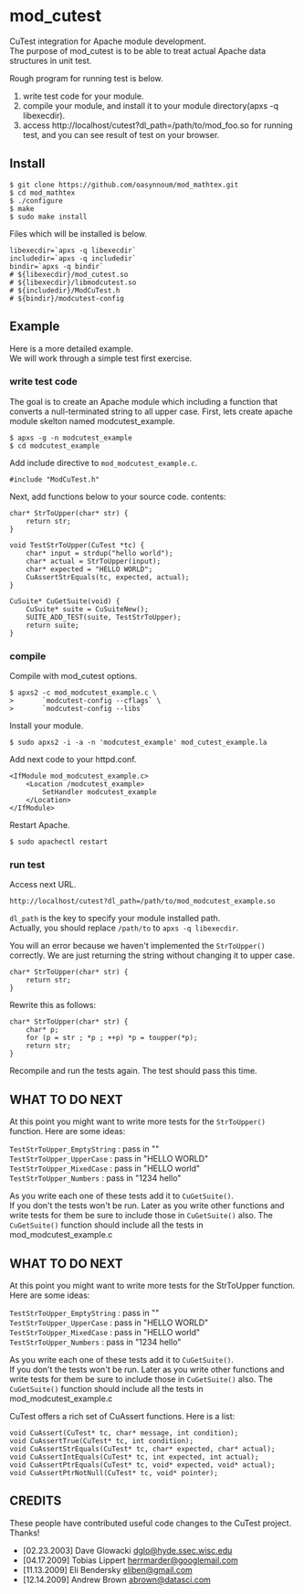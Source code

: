 mod_cutest
==============
CuTest integration for Apache module development.  
The purpose of mod_cutest is to be able to treat actual Apache data structures 
in unit test.

Rough program for running test is below.

1. write test code for your module.  
2. compile your module, and install it 
   to your module directory(apxs -q libexecdir).  
3. access http://localhost/cutest?dl_path=/path/to/mod_foo.so for running test, 
   and you can see result of test on your browser.

Install
--------------
    $ git clone https://github.com/oasynnoum/mod_mathtex.git  
    $ cd mod_mathtex  
    $ ./configure
    $ make
    $ sudo make install

Files which will be installed is below.

    libexecdir=`apxs -q libexecdir`
    includedir=`apxs -q includedir`
    bindir=`apxs -q bindir`
    # ${libexecdir}/mod_cutest.so
    # ${libexecdir}/libmodcutest.so
    # ${includedir}/ModCuTest.h
    # ${bindir}/modcutest-config

Example
--------------
Here is a more detailed example.  
We will work through a simple test first exercise.  

### write test code
The goal is to create an Apache module 
which including a function that converts a null-terminated string 
to all upper case.
First, lets create apache module skelton named modcutest_example.

    $ apxs -g -n modcutest_example
    $ cd modcutest_example

Add include directive to `mod_modcutest_example.c`.

    #include "ModCuTest.h"

Next, add functions below to your source code.
contents:

    char* StrToUpper(char* str) {
        return str;
    }

    void TestStrToUpper(CuTest *tc) {
        char* input = strdup("hello world");
        char* actual = StrToUpper(input);
        char* expected = "HELLO WORLD";
        CuAssertStrEquals(tc, expected, actual);
    }

    CuSuite* CuGetSuite(void) {
        CuSuite* suite = CuSuiteNew();
        SUITE_ADD_TEST(suite, TestStrToUpper);
        return suite;
    }

### compile
Compile with mod_cutest options.

    $ apxs2 -c mod_modcutest_example.c \
    >       `modcutest-config --cflags` \
    >       `modcutest-config --libs`
    
Install your module.

    $ sudo apxs2 -i -a -n 'modcutest_example' mod_cutest_example.la

Add next code to your httpd.conf.

    <IfModule mod_modcutest_example.c>
        <Location /modcutest_example>
            SetHandler modcutest_example
        </Location>
    </IfModule>

Restart Apache.

    $ sudo apachectl restart

### run test
Access next URL.

    http://localhost/cutest?dl_path=/path/to/mod_modcutest_example.so

`dl_path` is the key to specify your module installed path.  
Actually, you should replace `/path/to` to `apxs -q libexecdir`.

You will an error because we haven't implemented the `StrToUpper()` correctly.
We are just returning the string without changing it to upper case.

    char* StrToUpper(char* str) {
        return str;
    }

Rewrite this as follows:

    char* StrToUpper(char* str) {
        char* p;
        for (p = str ; *p ; ++p) *p = toupper(*p);
        return str;
    }

Recompile and run the tests again. The test should pass this time.

WHAT TO DO NEXT
--------------
At this point you might want to write more tests for the
`StrToUpper()` function. Here are some ideas:

`TestStrToUpper_EmptyString` : pass in ""  
`TestStrToUpper_UpperCase`   : pass in "HELLO WORLD"  
`TestStrToUpper_MixedCase`   : pass in "HELLO world"  
`TestStrToUpper_Numbers`     : pass in "1234 hello"

As you write each one of these tests add it to `CuGetSuite()`.  
If you don't the tests won't be run. Later as you write
other functions and write tests for them be sure to include those
in `CuGetSuite()` also. The `CuGetSuite()` function should
include all the tests in mod_modcutest_example.c

WHAT TO DO NEXT
--------------
At this point you might want to write more tests for the
StrToUpper function. Here are some ideas:

`TestStrToUpper_EmptyString` : pass in ""  
`TestStrToUpper_UpperCase`   : pass in "HELLO WORLD"  
`TestStrToUpper_MixedCase`   : pass in "HELLO world"  
`TestStrToUpper_Numbers`     : pass in "1234 hello"

As you write each one of these tests add it to `CuGetSuite()`.  
If you don't the tests won't be run. Later as you write
other functions and write tests for them be sure to include those
in `CuGetSuite()` also. The `CuGetSuite()` function should
include all the tests in mod_modcutest_example.c

CuTest offers a rich set of CuAssert functions. Here is a list:

    void CuAssert(CuTest* tc, char* message, int condition);
    void CuAssertTrue(CuTest* tc, int condition);
    void CuAssertStrEquals(CuTest* tc, char* expected, char* actual);
    void CuAssertIntEquals(CuTest* tc, int expected, int actual);
    void CuAssertPtrEquals(CuTest* tc, void* expected, void* actual);
    void CuAssertPtrNotNull(CuTest* tc, void* pointer);

CREDITS
--------------
These people have contributed useful code changes to the CuTest project.
Thanks!

- [02.23.2003] Dave Glowacki <dglo@hyde.ssec.wisc.edu>
- [04.17.2009] Tobias Lippert <herrmarder@googlemail.com>
- [11.13.2009] Eli Bendersky <eliben@gmail.com>
- [12.14.2009] Andrew Brown <abrown@datasci.com>
